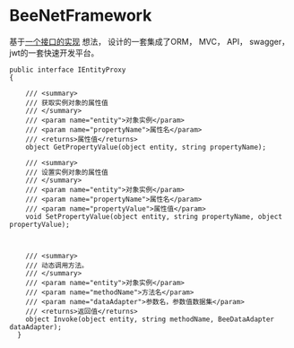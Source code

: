 # BeeNetFramework

基于[一个接口的实现](https://www.cnblogs.com/hkf7703/archive/2012/03/29/2423285.html) 想法， 设计的一套集成了ORM， MVC， API， swagger， jwt的一套快速开发平台。

    public interface IEntityProxy
    {

        /// <summary>
        /// 获取实例对象的属性值
        /// </summary>
        /// <param name="entity">对象实例</param>
        /// <param name="propertyName">属性名</param>
        /// <returns>属性值</returns>
        object GetPropertyValue(object entity, string propertyName);

        /// <summary>
        /// 设置实例对象的属性值
        /// </summary>
        /// <param name="entity">对象实例</param>
        /// <param name="propertyName">属性名</param>
        /// <param name="propertyValue">属性值</param>
        void SetPropertyValue(object entity, string propertyName, object propertyValue);



        /// <summary>
        /// 动态调用方法。
        /// </summary>
        /// <param name="entity">对象实例</param>
        /// <param name="methodName">方法名</param>
        /// <param name="dataAdapter">参数名，参数值数据集</param>
        /// <returns>返回值</returns>
        object Invoke(object entity, string methodName, BeeDataAdapter dataAdapter);
      }


